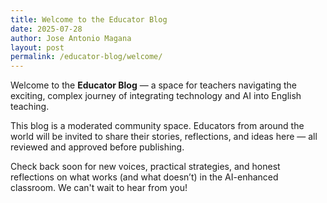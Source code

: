 ```yaml
---
title: Welcome to the Educator Blog
date: 2025-07-28
author: Jose Antonio Magana
layout: post
permalink: /educator-blog/welcome/
---
```



Welcome to the **Educator Blog** — a space for teachers navigating the exciting, complex journey of integrating technology and AI into English teaching.

This blog is a moderated community space. Educators from around the world will be invited to share their stories, reflections, and ideas here — all reviewed and approved before publishing.

Check back soon for new voices, practical strategies, and honest reflections on what works (and what doesn’t) in the AI-enhanced classroom. We can't wait to hear from you!
